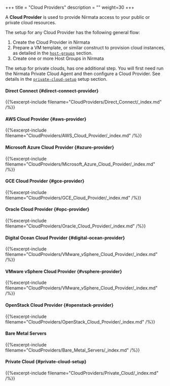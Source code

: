 +++
title = "Cloud Providers"
description = ""
weight=30
+++


A **Cloud Provider** is used to provide Nirmata access to your public or
private cloud resources.

The setup for any Cloud Provider has the following general flow:

  1.  Create the Cloud Provider in Nirmata
  2.  Prepare a VM template, or similar construct to provision cloud
        instances, as detailed in the [`host-groups`](#hostgroups) section.
  3.  Create one or more Host Groups in Nirmata

The setup for private clouds, has one additional step. You will first
need run the Nirmata Private Cloud Agent and then configure a Cloud
Provider. See details in the [`private-cloud-setup`](/cloudproviders/#private-cloud-setup) setup section.

#### Direct Connect {#direct-connect-provider}
{{%excerpt-include filename="CloudProviders/Direct_Connect/_index.md" /%}}

#### AWS Cloud Provider {#aws-provider}
{{%excerpt-include filename="CloudProviders/AWS_Cloud_Provider/_index.md" /%}}

#### Microsoft Azure Cloud Provider {#azure-provider}
{{%excerpt-include filename="CloudProviders/Microsoft_Azure_Cloud_Provider/_index.md" /%}}

#### GCE Cloud Provider {#gce-provider}
{{%excerpt-include filename="CloudProviders/GCE_Cloud_Provider/_index.md" /%}}


#### Oracle Cloud Provider {#opc-provider}
{{%excerpt-include filename="CloudProviders/Oracle_Cloud_Provider/_index.md" /%}}


#### Digital Ocean Cloud Provider {#digital-ocean-provider}
{{%excerpt-include filename="CloudProviders/VMware_vSphere_Cloud_Provider/_index.md" /%}}

#### VMware vSphere Cloud Provider {#vsphere-provider}
{{%excerpt-include filename="CloudProviders/VMware_vSphere_Cloud_Provider/_index.md" /%}}

#### OpenStack Cloud Provider {#openstack-provider}
{{%excerpt-include filename="CloudProviders/OpenStack_Cloud_Provider/_index.md" /%}}

#### Bare Metal Servers
{{%excerpt-include filename="CloudProviders/Bare_Metal_Servers/_index.md" /%}}

#### Private Cloud {#private-cloud-setup}
{{%excerpt-include filename="CloudProviders/Private_Cloud/_index.md" /%}}
